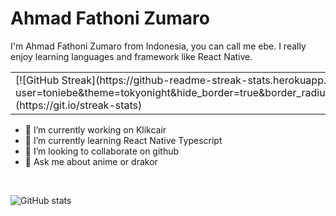 # Ahmad Fathoni Zumaro
I'm Ahmad Fathoni Zumaro from Indonesia, you can call me ebe. I really enjoy learning languages and framework like React Native.

<table>
  <tr>
    <td> [![GitHub Streak](https://github-readme-streak-stats.herokuapp.com?user=toniebe&theme=tokyonight&hide_border=true&border_radius=6&date_format=j%20M%5B%20Y%5D)](https://git.io/streak-stats)
    </td>
    <td>
      ![toniebe's GitHub stats](https://github-readme-stats.vercel.app/api?username=toniebe&show_icons=true&theme=radical)
    </td>
  </tr>
</table>


- 🔭 I’m currently working on Klikcair
- 🌱 I’m currently learning React Native Typescript
- 👯 I’m looking to collaborate on github 
- 💬 Ask me about anime or drakor

<br />

![GitHub stats](https://github-readme-stats.vercel.app/api?username=toniebe&show_icons=true)  

